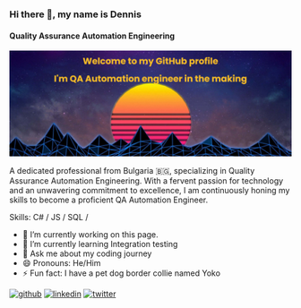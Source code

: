 ### Hi there 👋, my name is Dennis
#### Quality Assurance Automation Engineering
![Quality Assurance Automation Engineering](https://github.com/sh0cklife/sh0cklife/blob/main/banner.png?raw=true)

A dedicated professional from Bulgaria 🇧🇬, specializing in Quality Assurance Automation Engineering. With a fervent passion for technology and an unwavering commitment to excellence, I am continuously honing my skills to become a proficient QA Automation Engineer.

Skills: C# / JS / SQL /

- 🔭 I’m currently working on this page. 
- 🌱 I’m currently learning Integration testing 
- 💬 Ask me about my coding journey 
- 😄 Pronouns: He/Him 
- ⚡ Fun fact: I have a pet dog border collie named Yoko 


[<img src='https://cdn.jsdelivr.net/npm/simple-icons@3.0.1/icons/github.svg' alt='github' height='40'>](https://github.com/https://github.com/sh0cklife)  [<img src='https://cdn.jsdelivr.net/npm/simple-icons@3.0.1/icons/linkedin.svg' alt='linkedin' height='40'>](https://www.linkedin.com/in/www.linkedin.com/in/dennis-atanasoff-67327b113/)  [<img src='https://cdn.jsdelivr.net/npm/simple-icons@3.0.1/icons/twitter.svg' alt='twitter' height='40'>](https://twitter.com/https://twitter.com/sh0cklife)  

